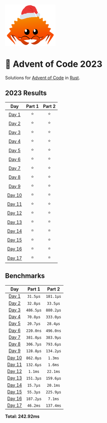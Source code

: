 <img src="./.assets/christmas_ferris.png" width="164">

# 🎄 Advent of Code 2023

Solutions for [Advent of Code](https://adventofcode.com/) in [Rust](https://www.rust-lang.org/).

<!--- advent_readme_stars table --->
## 2023 Results

| Day | Part 1 | Part 2 |
| :---: | :---: | :---: |
| [Day 1](https://adventofcode.com/2023/day/1) | ⭐ | ⭐ |
| [Day 2](https://adventofcode.com/2023/day/2) | ⭐ | ⭐ |
| [Day 3](https://adventofcode.com/2023/day/3) | ⭐ | ⭐ |
| [Day 4](https://adventofcode.com/2023/day/4) | ⭐ | ⭐ |
| [Day 5](https://adventofcode.com/2023/day/5) | ⭐ | ⭐ |
| [Day 6](https://adventofcode.com/2023/day/6) | ⭐ | ⭐ |
| [Day 7](https://adventofcode.com/2023/day/7) | ⭐ | ⭐ |
| [Day 8](https://adventofcode.com/2023/day/8) | ⭐ | ⭐ |
| [Day 9](https://adventofcode.com/2023/day/9) | ⭐ | ⭐ |
| [Day 10](https://adventofcode.com/2023/day/10) | ⭐ | ⭐ |
| [Day 11](https://adventofcode.com/2023/day/11) | ⭐ | ⭐ |
| [Day 12](https://adventofcode.com/2023/day/12) | ⭐ | ⭐ |
| [Day 13](https://adventofcode.com/2023/day/13) | ⭐ | ⭐ |
| [Day 14](https://adventofcode.com/2023/day/14) | ⭐ | ⭐ |
| [Day 15](https://adventofcode.com/2023/day/15) | ⭐ | ⭐ |
| [Day 16](https://adventofcode.com/2023/day/16) | ⭐ | ⭐ |
| [Day 17](https://adventofcode.com/2023/day/17) | ⭐ | ⭐ |
<!--- advent_readme_stars table --->

<!--- benchmarking table --->
## Benchmarks

| Day | Part 1 | Part 2 |
| :---: | :---: | :---:  |
| [Day 1](./src/bin/01.rs) | `31.5µs` | `181.1µs` |
| [Day 2](./src/bin/02.rs) | `32.8µs` | `33.5µs` |
| [Day 3](./src/bin/03.rs) | `486.5µs` | `880.2µs` |
| [Day 4](./src/bin/04.rs) | `70.8µs` | `333.0µs` |
| [Day 5](./src/bin/05.rs) | `20.7µs` | `28.4µs` |
| [Day 6](./src/bin/06.rs) | `220.0ns` | `496.0ns` |
| [Day 7](./src/bin/07.rs) | `381.0µs` | `383.9µs` |
| [Day 8](./src/bin/08.rs) | `306.7µs` | `793.6µs` |
| [Day 9](./src/bin/09.rs) | `128.8µs` | `134.2µs` |
| [Day 10](./src/bin/10.rs) | `862.0µs` | `1.3ms` |
| [Day 11](./src/bin/11.rs) | `132.6µs` | `1.6ms` |
| [Day 12](./src/bin/12.rs) | `1.1ms` | `22.1ms` |
| [Day 13](./src/bin/13.rs) | `151.3µs` | `159.6µs` |
| [Day 14](./src/bin/14.rs) | `15.7µs` | `20.1ms` |
| [Day 15](./src/bin/15.rs) | `55.3µs` | `225.9µs` |
| [Day 16](./src/bin/16.rs) | `187.2µs` | `7.1ms` |
| [Day 17](./src/bin/17.rs) | `46.2ms` | `137.4ms` |

**Total: 242.92ms**
<!--- benchmarking table --->
